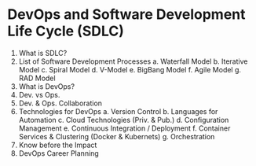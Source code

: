# DevOps and Software Development Life Cycle (SDLC)

1. What is SDLC?
2. List of Software Development Processes
	a. Waterfall Model
	b. Iterative Model
	c. Spiral Model
	d. V-Model
	e. BigBang Model
	f. Agile Model
	g. RAD Model
3. What is DevOps?
4. Dev. vs Ops.
5. Dev. & Ops. Collaboration
6. Technologies for DevOps
	a. Version Control
	b. Languages for Automation
	c. Cloud Technologies (Priv. & Pub.)
	d. Configuration Management
	e. Continuous Integration / Deployment
	f. Container Services & Clustering (Docker & Kubernets)
	g. Orchestration
7. Know before the Impact
8. DevOps Career Planning
